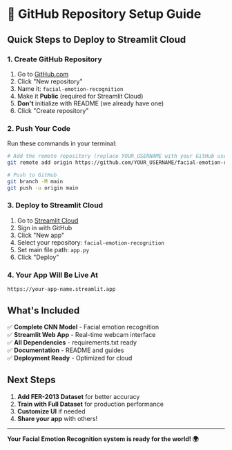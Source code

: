 # 🚀 GitHub Repository Setup Guide

## Quick Steps to Deploy to Streamlit Cloud

### 1. Create GitHub Repository

1. Go to [GitHub.com](https://github.com)
2. Click "New repository"
3. Name it: `facial-emotion-recognition`
4. Make it **Public** (required for Streamlit Cloud)
5. **Don't** initialize with README (we already have one)
6. Click "Create repository"

### 2. Push Your Code

Run these commands in your terminal:

```bash
# Add the remote repository (replace YOUR_USERNAME with your GitHub username)
git remote add origin https://github.com/YOUR_USERNAME/facial-emotion-recognition.git

# Push to GitHub
git branch -M main
git push -u origin main
```

### 3. Deploy to Streamlit Cloud

1. Go to [Streamlit Cloud](https://share.streamlit.io/)
2. Sign in with GitHub
3. Click "New app"
4. Select your repository: `facial-emotion-recognition`
5. Set main file path: `app.py`
6. Click "Deploy"

### 4. Your App Will Be Live At

```
https://your-app-name.streamlit.app
```

## What's Included

✅ **Complete CNN Model** - Facial emotion recognition  
✅ **Streamlit Web App** - Real-time webcam interface  
✅ **All Dependencies** - requirements.txt ready  
✅ **Documentation** - README and guides  
✅ **Deployment Ready** - Optimized for cloud  

## Next Steps

1. **Add FER-2013 Dataset** for better accuracy
2. **Train with Full Dataset** for production performance
3. **Customize UI** if needed
4. **Share your app** with others!

---

**Your Facial Emotion Recognition system is ready for the world! 🌍** 